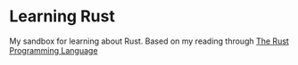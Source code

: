 # Learning Rust
My sandbox for learning about Rust. Based on my reading through [The Rust Programming Language](https://doc.rust-lang.org/book/title-page.html)
